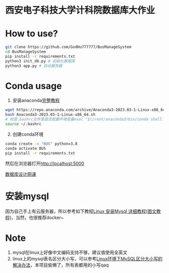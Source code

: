 # 西安电子科技大学计科院数据库大作业

# How to use?

```bash
git clone https://github.com/GodHu777777/BusManageSystem
cd BusManageSystem
pip install -r requirements.txt
python3 init_db.py # 初始化数据库
python3 app.py # 启动服务器
```

# Conda usage 

1. 安装anaconda[完整教程](https://blog.csdn.net/m0_49683806/article/details/135674621)

```bash
wget https://repo.anaconda.com/archive/Anaconda3-2023.03-1-Linux-x86_64.sh
bash Anaconda3-2023.03-1-Linux-x86_64.sh        
# 检查.bashrc文件里是否配置环境变量eval "$(/root/anaconda3/bin/conda shell.bash hook)"
source ~/.bashrc
```

2. 创建conda环境

```bash
conda create -n "BUS" python=3.8
conda activate BUS
pip install -r requirements.txt
```

然后在浏览器打开[http://localhost:5000](http://localhost:5000)

[数据库设计网课](https://www.bilibili.com/video/BV1DR4y1k7WL/?spm_id_from=333.788.top_right_bar_window_history.content.click)

# 安装mysql

因为自己手上有云服务器，所以参考如下教程[Linux 安装Mysql 详细教程(图文教程)](https://blog.csdn.net/bai_shuang/article/details/122939884)，当然，也很推荐docker~

# Note

1. mysql在linux上好像中文编码支持不够，建议值使用全英文
2. linux上的mysql表名区分大小写，可以参考[Linux环境下MySQL区分大小写的解决办法](https://blog.csdn.net/qq_41397201/article/details/86519519)，本项目偷懒了，所有表都用的小写qaq